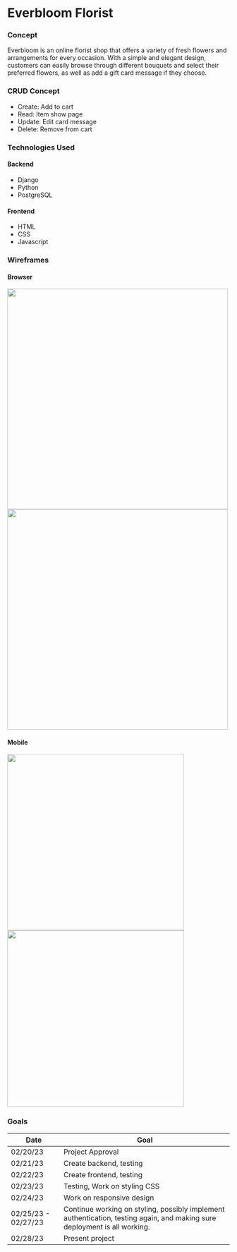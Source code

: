 # Everbloom Florist

### Concept
Everbloom is an online florist shop that offers a variety of fresh flowers and arrangements for every occasion. With a simple and elegant design, customers can easily browse through different bouquets and select their preferred flowers, as well as add a gift card message if they choose.

### CRUD Concept
- Create: Add to cart
- Read: Item show page
- Update: Edit card message
- Delete: Remove from cart

### Technologies Used
#### Backend 
- Django
- Python
- PostgreSQL

#### Frontend
- HTML
- CSS
- Javascript

### Wireframes
#### Browser
<img src="https://i.imgur.com/pYQIUog.png" width="500"/> <img src="https://i.imgur.com/zwDCYIb.png" width="500"/>

#### Mobile
<img src="https://i.imgur.com/oSx7WhP.png" height="400"/> <img src="https://i.imgur.com/1qppiME.png" height="400"/>

### Goals
| Date  | Goal |
| ------------- | ------------- |
| 02/20/23  | Project Approval  |
| 02/21/23 | Create backend, testing |
| 02/22/23 | Create frontend, testing |
| 02/23/23 | Testing, Work on styling CSS |
| 02/24/23 | Work on responsive design |
| 02/25/23 - 02/27/23 | Continue working on styling, possibly implement authentication, testing again, and making sure deployment is all working. |
| 02/28/23 | Present project |